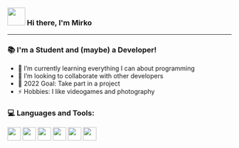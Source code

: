 ### <img src="https://i.imgur.com/QfECAvC.gif" width="40px"/> Hi there, I'm Mirko

---

### 📚 I'm a Student and (maybe) a Developer!

- 🌱 I’m currently learning everything I can about programming
- 👯 I’m looking to collaborate with other developers
- 🥅 2022 Goal: Take part in a project
- ⚡ Hobbies: I like videogames and photography

### 💻 Languages and Tools:


<a href="#"><img  height="30"  src="https://img.shields.io/badge/C-00599C?style=for-the-badge&logo=c&logoColor=white"></a> <a href="#"><img  height="30"  src="https://img.shields.io/badge/Java-ED8B00?style=for-the-badge&logo=java&logoColor=white"></a> <a href="#"><img  height="30"  src="https://img.shields.io/badge/Python-14354C?style=for-the-badge&logo=python&logoColor=white"></a> <a href="#"><img  height="30"  src="https://img.shields.io/badge/Visual_Studio_Code-0078D4?style=for-the-badge&logo=visual%20studio%20code&logoColor=white"></a> <a href="#"><img  height="30"  src="https://img.shields.io/badge/Git-F05032?style=for-the-badge&logo=git&logoColor=white"></a> <a href="#"><img  height="30"  src="https://img.shields.io/badge/GitHub-100000?style=for-the-badge&logo=github&logoColor=white"></a>
